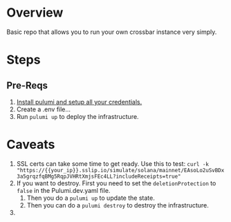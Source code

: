 # Overview

Basic repo that allows you to run your own crossbar instance very simply.

# Steps

## Pre-Reqs

1. [Install pulumi and setup all your credentials.](https://www.pulumi.com/docs/iac/get-started/gcp/begin/)
2. Create a .env file...
3. Run `pulumi up` to deploy the infrastructure.

# Caveats

1. SSL certs can take some time to get ready. Use this to test: `curl -k "https://{{your_ip}}.sslip.io/simulate/solana/mainnet/EAsoLo2uSvBDx3a5grqzfqBMg5RqpJVHRtXmjsFEc4LL?includeReceipts=true"`
2. If you want to destroy. First you need to set the `deletionProtection` to `false` in the Pulumi.dev.yaml file.
    1. Then you do a `pulumi up` to update the state.
    2. Then you can do a `pulumi destroy` to destroy the infrastructure.
3.